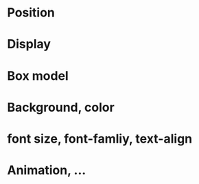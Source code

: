 # Position
# Display
# Box model
# Background, color
# font size, font-famliy, text-align
# Animation, ...